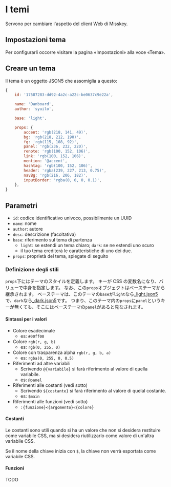 # I temi

Servono per cambiare l'aspetto del client Web di Misskey.

## Impostazioni tema

Per configurarli occorre visitare la pagina «Impostazioni» alla voce «Tema».

## Creare un tema

Il tema è un oggetto JSON5 che assomiglia a questo:

```js
{
	id: '17587283-dd92-4a2c-a22c-be0637c9e22a',

	name: 'Danboard',
	author: 'syuilo',

	base: 'light',

	props: {
		accent: 'rgb(218, 141, 49)',
		bg: 'rgb(218, 212, 190)',
		fg: 'rgb(115, 108, 92)',
		panel: 'rgb(236, 232, 220)',
		renote: 'rgb(100, 152, 106)',
		link: 'rgb(100, 152, 106)',
		mention: '@accent',
		hashtag: 'rgb(100, 152, 106)',
		header: 'rgba(239, 227, 213, 0.75)',
		navBg: 'rgb(216, 206, 182)',
		inputBorder: 'rgba(0, 0, 0, 0.1)',
	},
}
```

## Parametri

- `id`: codice identificativo univoco, possibilmente un UUID
- `name`: nome
- `author`: autore
- `desc`: descrizione (facoltativa)
- `base`: riferimento sul tema di partenza
  - `light`: se estendi un tema chiaro; `dark`: se ne estendi uno scuro
  - il tuo tema erediterà le caratteristiche di uno dei due.
- `props`: proprietà del tema, spiegate di seguito

### Definizione degli stili

`props`下にはテーマのスタイルを定義します。
キーが CSS の変数名になり、バリューで中身を指定します。
なお、この`props`オブジェクトはベーステーマから継承されます。
ベーステーマは、このテーマの`base`が`light`なら[\_light.json5](https://github.com/misskey-dev/misskey/blob/develop/src/client/themes/_light.json5)で、`dark`なら[\_dark.json5](https://github.com/misskey-dev/misskey/blob/develop/src/client/themes/_dark.json5)です。
つまり、このテーマ内の`props`に`panel`というキーが無くても、そこにはベーステーマの`panel`があると見なされます。

#### Sintassi per i valori

- Colore esadecimale
  - es: `#00ff00`
- Colore `rgb(r, g, b)`
  - es: `rgb(0, 255, 0)`
- Colore con trasparenza alpha `rgb(r, g, b, a)`
  - es: `rgba(0, 255, 0, 0.5)`
- Riferimenti ad altre variabili
  - Scrivendo `@{variabile}` si farà riferimento al valore di quella variabile.
  - es: `@panel`
- Riferimenti alle costanti (vedi sotto)
  - Scrivendo `${costante}` si farà riferimento al valore di quelal costante.
  - es: `$main`
- Riferimenti alle funzioni (vedi sotto)
  - `:{funzione}<{argomento}<{colore}`

#### Costanti

Le costanti sono utili quando si ha un valore che non si desidera restituire come variabile CSS, ma si desidera riutilizzarlo come valore di un'altra variabile CSS.

Se il nome della chiave inizia con `$`, la chiave non verrà esportata come variabile CSS.

#### Funzioni

TODO
